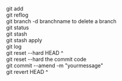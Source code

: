 git add  
git reflog  
git branch -d branchname to delete a branch  
git status  
git stash  
git stash apply  
git log  
git reset --hard HEAD ^  
git reset  --hard the commit code  
git commit --amend -m "yourmessage"  
git revert HEAD ^  
  
